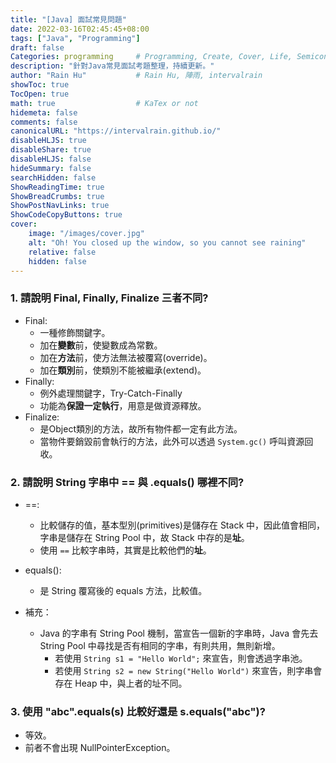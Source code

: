 ```yaml
---
title: "[Java] 面試常見問題"
date: 2022-03-16T02:45:45+08:00
tags: ["Java", "Programming"]
draft: false
Categories: programming     # Programming, Create, Cover, Life, Semiconductor, Leetcode, Logic Design, Daily, Operating System, CS50
description: "針對Java常見面試考題整理，持續更新。" 
author: "Rain Hu"           # Rain Hu, 陣雨, intervalrain
showToc: true
TocOpen: true
math: true                  # KaTex or not
hidemeta: false
comments: false
canonicalURL: "https://intervalrain.github.io/"
disableHLJS: true
disableShare: true
disableHLJS: false
hideSummary: false
searchHidden: false
ShowReadingTime: true
ShowBreadCrumbs: true
ShowPostNavLinks: true
ShowCodeCopyButtons: true
cover:
    image: "/images/cover.jpg"
    alt: "Oh! You closed up the window, so you cannot see raining"
    relative: false
    hidden: false
---
```

### 1. 請說明 Final, Finally, Finalize 三者不同?
+ Final:
    + 一種修飾關鍵字。
    + 加在**變數**前，使變數成為常數。
    + 加在**方法**前，使方法無法被覆寫(override)。
    + 加在**類別**前，使類別不能被繼承(extend)。
+ Finally:
    + 例外處理關鍵字，Try-Catch-Finally
    + 功能為**保證一定執行**，用意是做資源釋放。
+ Finalize: 
    + 是Object類別的方法，故所有物件都一定有此方法。
    + 當物件要銷毀前會執行的方法，此外可以透過 `System.gc()` 呼叫資源回收。


### 2. 請說明 String 字串中 == 與 .equals() 哪裡不同?
+ ==:
    + 比較儲存的值，基本型別(primitives)是儲存在 Stack 中，因此值會相同，字串是儲存在 String Pool 中，故 Stack 中存的是**址**。
    + 使用 `==` 比較字串時，其實是比較他們的**址**。
+ equals():
    + 是 String 覆寫後的 equals 方法，比較值。

+ 補充：
    + Java 的字串有 String Pool 機制，當宣告一個新的字串時，Java 會先去 String Pool 中尋找是否有相同的字串，有則共用，無則新增。
        + 若使用 `String s1 = "Hello World";` 來宣告，則會透過字串池。
        + 若使用 `String s2 = new String("Hello World")` 來宣告，則字串會存在 Heap 中，與上者的址不同。

### 3. 使用 "abc".equals(s) 比較好還是 s.equals("abc")?
+ 等效。
+ 前者不會出現 NullPointerException。


